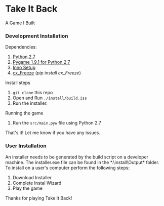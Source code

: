 # Take It Back
A Game I Built

### Development Installation
Dependencies:
 1. [Python 2.7](https://www.python.org/downloads/release/python-2712/)
 2. [Pygame 1.9.1 for Python 2.7](http://www.pygame.org/download.shtml)
 3. [Inno Setup](http://www.jrsoftware.org/isdl.php)
 4. [cx_Freeze](https://pypi.python.org/pypi/cx_Freeze) (*pip install cx_Freeze*)

Install steps
 1. `git clone` this repo
 2. Open and Run `./install/build.iss`
 3. Run the installer.

Running the game
 1. Run the `src/main.pyw` file using Python 2.7

That's it! Let me know if you have any issues.

### User Installation

An installer needs to be generated by the build script on a developer machine. The installer.exe file can be found in the *.\install\Output\* folder. To install on a user's computer perform the following steps:
 1. Download Installer 
 2. Complete Instal Wizard
 3. Play the game

Thanks for playing Take It Back!
